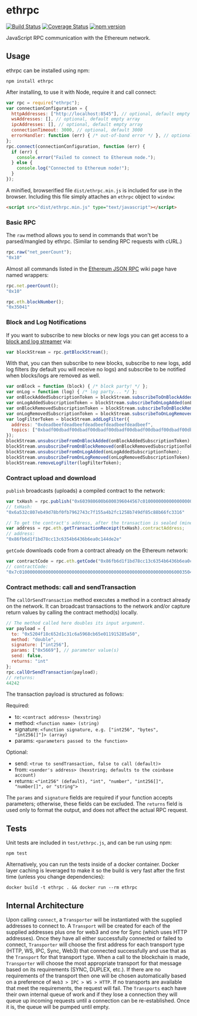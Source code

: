 # ethrpc

[![Build Status](https://travis-ci.org/ethereumjs/ethrpc.svg)](https://travis-ci.org/ethereumjs/ethrpc) [![Coverage Status](https://coveralls.io/repos/ethereumjs/ethrpc/badge.svg?branch=master&service=github)](https://coveralls.io/github/ethereumjs/ethrpc?branch=master) [![npm version](https://badge.fury.io/js/ethrpc.svg)](http://badge.fury.io/js/ethrpc)

JavaScript RPC communication with the Ethereum network.

## Usage

ethrpc can be installed using npm:

```
npm install ethrpc
```

After installing, to use it with Node, require it and call connect:

```javascript
var rpc = require("ethrpc");
var connectionConfiguration = {
  httpAddresses: ["http://localhost:8545"], // optional, default empty array
  wsAddresses: [], // optional, default empty array
  ipcAddresses: [], // optional, default empty array
  connectionTimeout: 3000, // optional, default 3000
  errorHandler: function (err) { /* out-of-band error */ }, // optional, used for errors that can't be correlated back to a request
};
rpc.connect(connectionConfiguration, function (err) {
  if (err) {
    console.error("Failed to connect to Ethereum node.");
  } else {
    console.log("Connected to Ethereum node!");
  }
});
```

A minified, browserified file `dist/ethrpc.min.js` is included for use in the browser.  Including this file simply attaches an `ethrpc` object to `window`:

```html
<script src="dist/ethrpc.min.js" type="text/javascript"></script>
```

### Basic RPC

The `raw` method allows you to send in commands that won't be parsed/mangled by ethrpc.  (Similar to sending RPC requests with cURL.)

```javascript
rpc.raw("net_peerCount");
"0x10"
```

Almost all commands listed in the [Ethereum JSON RPC](https://github.com/ethereum/wiki/wiki/JSON-RPC) wiki page have named wrappers:


```javascript
rpc.net.peerCount();
"0x10"

rpc.eth.blockNumber();
"0x35041"
```

### Block and Log Notifications

If you want to subscribe to new blocks or new logs you can get access to a [block and log streamer](https://github.com/ethereumjs/ethereumjs-blockstream) via:

```javascript
var blockStream = rpc.getBlockStream();
```

With that, you can then subscribe to new blocks, subscribe to new logs, add log filters (by default you will receive no logs) and subscribe to be notified when blocks/logs are removed as well.

```javascript
var onBlock = function (block) { /* block party! */ };
var onLog = function (log) { /* log party... */ };
var onBlockAddedSubscriptionToken = blockStream.subscribeToOnBlockAdded(onBlock);
var onLogAddedSubscriptionToken = blockStream.subscribeToOnLogAdded(onLog);
var onBlockRemovedSubscriptionToken = blockStream.subscribeToOnBlockRemoved(onBlock);
var onLogRemovedSubscriptionToken = blockStream.subscribeToOnLogRemoved(onLog);
var logFilterToken = blockStream.addLogFilter({
  address: "0xdeadbeefdeadbeefdeadbeefdeadbeefdeadbeef",
  topics: ["0xbadf00dbadf00dbadf00dbadf00dbadf00dbadf00dbadf00dbadf00dbaadf00d"]
});
blockStream.unsubscribeFromOnBlockAdded(onBlockAddedSubscriptionToken);
blockStream.unsubscribeFromOnBlockRemoved(onBlockRemovedSubscriptionToken);
blockStream.unsubscribeFromOnLogAdded(onLogAddedSubscriptionToken);
blockStream.unsubscribeFromOnLogRemoved(onLogRemovedSubscriptionToken);
blockStream.removeLogFilter(logFilterToken);
```

### Contract upload and download

`publish` broadcasts (uploads) a compiled contract to the network:

```javascript
var txHash = rpc.publish("0x603980600b6000396044567c01000000000000000000000000000000000000000000000000000000006000350463643ceff9811415603757600a60405260206040f35b505b6000f3");
// txHash:
"0x6a532c807eb49d78bf0fb7962743c7f155a4b2fc1258b749df85c88b66fc3316"

// To get the contract's address, after the transaction is sealed (mined), get its receipt:
var address = rpc.eth.getTransactionReceipt(txHash).contractAddress;
// address:
"0x86fb6d1f1bd78cc13c6354b6436b6ea0c144de2e"
```

`getCode` downloads code from a contract already on the Ethereum network:

```javascript
var contractCode = rpc.eth.getCode("0x86fb6d1f1bd78cc13c6354b6436b6ea0c144de2e");
// contractCode:
"0x7c010000000000000000000000000000000000000000000000000000000060003504636ffa1caa81141560415760043560405260026040510260605260206060f35b50"
```

### Contract methods: call and sendTransaction

The `callOrSendTransaction` method executes a method in a contract already on the network.  It can broadcast transactions to the network and/or capture return values by calling the contract method(s) locally.

```javascript
// The method called here doubles its input argument.
var payload = {
  to: "0x5204f18c652d1c31c6a5968cb65e011915285a50",
  method: "double",
  signature: ["int256"],
  params: ["0x5669"], // parameter value(s)
  send: false,
  returns: "int"
};
rpc.callOrSendTransaction(payload);
// returns:
44242
```

The transaction payload is structured as follows:

Required:

- to: `<contract address> (hexstring)`
- method: `<function name> (string)`
- signature: `<function signature, e.g. ["int256", "bytes", "int256[]"]> (array)`
- params: `<parameters passed to the function>`

Optional:

- send: `<true to sendTransaction, false to call (default)>`
- from: `<sender's address> (hexstring; defaults to the coinbase account)`
- returns: `<"int256" (default), "int", "number", "int256[]", "number[]", or "string">`

The `params` and `signature` fields are required if your function accepts parameters; otherwise, these fields can be excluded.  The `returns` field is used only to format the output, and does not affect the actual RPC request.

## Tests

Unit tests are included in `test/ethrpc.js`, and can be run using npm:

```
npm test
```

Alternatively, you can run the tests inside of a docker container.  Docker layer caching is leveraged to make it so the build is very fast after the first time (unless you change dependencies):

```
docker build -t ethrpc . && docker run --rm ethrpc
```

## Internal Architecture

Upon calling `connect`, a `Transporter` will be instantiated with the supplied addresses to connect to.  A `Transport` will be created for each of the supplied addresses plus one for web3 and one for Sync (which uses HTTP addresses).  Once they have all either successfully connected or failed to connect, `Transporter` will choose the first address for each transport type (HTTP, WS, IPC, Sync, Web3) that connected successfully and use that as the `Transport` for that transport type.  When a call to the blockchain is made, `Transporter` will choose the most appropriate transport for that message based on its requirements (SYNC, DUPLEX, etc.).  If there are no requirements of the transport then one will be chosen automatically based on a preference of `Web3 > IPC > WS > HTTP`.  If no transports are available that meet the requirements, the request will fail.  The `Transports` each have their own internal queue of work and if they lose a connection they will queue up incoming requests until a connection can be re-established.  Once it is, the queue will be pumped until empty.
